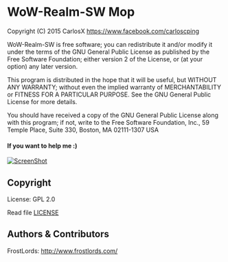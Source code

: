 # WoW-Realm-SW Mop

  Copyright (C) 2015 CarlosX <https://www.facebook.com/carloscping>
  
  WoW-Realm-SW is free software; you can redistribute it and/or modify
  it under the terms of the GNU General Public License as published by
  the Free Software Foundation; either version 2 of the License, or
  (at your option) any later version.

  This program is distributed in the hope that it will be useful,
  but WITHOUT ANY WARRANTY; without even the implied warranty of
  MERCHANTABILITY or FITNESS FOR A PARTICULAR PURPOSE.  See the
  GNU General Public License for more details.
  
  You should have received a copy of the GNU General Public License
  along with this program; if not, write to the Free Software
  Foundation, Inc., 59 Temple Place, Suite 330, Boston, MA  02111-1307  USA
  
#### If you want to help me :)
[![ScreenShot](https://www.paypalobjects.com/en_US/i/btn/btn_donate_LG.gif)](http://tinyurl.com/DonationX)
  
  
## Copyright

License: GPL 2.0

Read file [LICENSE](LICENSE)

## Authors &amp; Contributors
FrostLords: http://www.frostlords.com/